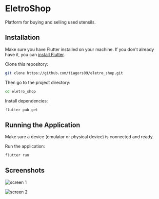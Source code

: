 # EletroShop

Platform for buying and selling used utensils.

## Installation

Make sure you have Flutter installed on your machine. If you don't already have it, you can [install Flutter](https://flutter.dev/docs/get-started/install).

Clone this repository:

```bash
git clone https://github.com/tiagors09/eletro_shop.git
```

Then go to the project directory:

```bash
cd eletro_shop
```

Install dependencies:

```bash
flutter pub get
```

## Running the Application

Make sure a device (emulator or physical device) is connected and ready.

Run the application:

```bash
flutter run
```

## Screenshots

![screen 1](.screenshots/screen_1.png)

![screen 2](.screenshots/screen_2.png)
